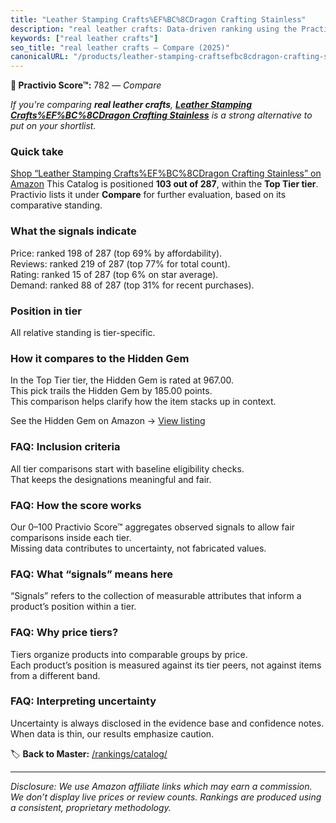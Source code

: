 ```yaml
---
title: "Leather Stamping Crafts%EF%BC%8CDragon Crafting Stainless"
description: "real leather crafts: Data-driven ranking using the Practivio Score™. Positioned by quality, value, demand, findability, momentum."
keywords: ["real leather crafts"]
seo_title: "real leather crafts — Compare (2025)"
canonicalURL: "/products/leather-stamping-craftsefbc8cdragon-crafting-stainless-B0CCNKWR6S/"
---
```


**🛒 Practivio Score™:** 782 — _Compare_


*If you're comparing **real leather crafts**, **[Leather Stamping Crafts%EF%BC%8CDragon Crafting Stainless](https://www.amazon.com/dp/B0CCNKWR6S?tag=practivio-20)** is a strong alternative to put on your shortlist.*
### Quick take
[Shop “Leather Stamping Crafts%EF%BC%8CDragon Crafting Stainless” on Amazon](https://www.amazon.com/dp/B0CCNKWR6S?tag=practivio-20)
This Catalog is positioned **103 out of 287**, within the **Top Tier tier**.  
Practivio lists it under **Compare** for further evaluation, based on its comparative standing.

### What the signals indicate
Price: ranked 198 of 287 (top 69% by affordability).  
Reviews: ranked 219 of 287 (top 77% for total count).  
Rating: ranked 15 of 287 (top 6% on star average).  
Demand: ranked 88 of 287 (top 31% for recent purchases).

### Position in tier
All relative standing is tier-specific.

### How it compares to the Hidden Gem
In the Top Tier tier, the Hidden Gem is rated at 967.00.  
This pick trails the Hidden Gem by 185.00 points.  
This comparison helps clarify how the item stacks up in context.  

See the Hidden Gem on Amazon → [View listing](https://www.amazon.com/dp/B07TP844VN?tag=practivio-20)

### FAQ: Inclusion criteria
All tier comparisons start with baseline eligibility checks.  
That keeps the designations meaningful and fair.

### FAQ: How the score works
Our 0–100 Practivio Score™ aggregates observed signals to allow fair comparisons inside each tier.  
Missing data contributes to uncertainty, not fabricated values.

### FAQ: What “signals” means here
“Signals” refers to the collection of measurable attributes that inform a product’s position within a tier.

### FAQ: Why price tiers?
Tiers organize products into comparable groups by price.  
Each product’s position is measured against its tier peers, not against items from a different band.

### FAQ: Interpreting uncertainty
Uncertainty is always disclosed in the evidence base and confidence notes.  
When data is thin, our results emphasize caution.

<!-- Missing template for Compare/CompareWithinPriceClass -->


🏷️ **Back to Master:** [/rankings/catalog/](/rankings/catalog/)

---
_Disclosure: We use Amazon affiliate links which may earn a commission. We don’t display live prices or review counts. Rankings are produced using a consistent, proprietary methodology._
